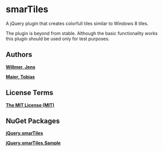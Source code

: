 smarTiles
=========

A jQuery plugin that creates colorfull tiles similar to Windows 8 tiles.

The plugin is beyond from stable. Although the basic functionality works this plugin should be used only for test purposes.

Authors
-------
**[Willmer, Jens][1]**

**[Maier, Tobias][2]**

License Terms
--------
**[The MIT License (MIT)][3]**


NuGet Packages
--------
**[jQuery.smarTiles][4]**

**[jQuery.smarTiles.Sample][5]**


  [1]: http://jwillmer.de
  [2]: http://tobi-maier.de
  [3]: http://opensource.org/licenses/MIT
  [4]: https://nuget.org/packages/jQuery.smarTiles/
  [5]: https://nuget.org/packages/jQuery.smarTiles.Sample/
